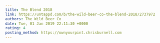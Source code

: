 ```yaml
---
title: The Blend 2018
link: https://untappd.com/b/the-wild-beer-co-the-blend-2018/2737972
authors: The Wild Beer Co
date: Tue, 01 Jan 2019 22:11:30 +0000
rating: 4
posting_method: https://ownyourpint.chrisburnell.com
---
```

